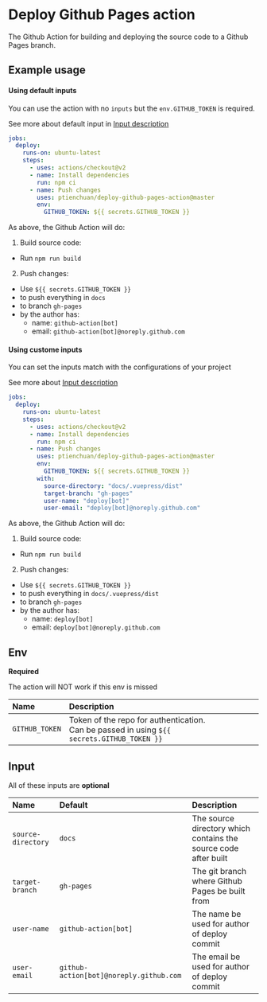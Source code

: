 # Deploy Github Pages action

The Github Action for building and deploying the source code to a Github Pages branch.

## Example usage

#### Using default inputs

You can use the action with no `inputs` but the `env.GITHUB_TOKEN` is required.

See more about default input in [Input description](#input)

```yaml
jobs:
  deploy:
    runs-on: ubuntu-latest
    steps:
      - uses: actions/checkout@v2
      - name: Install dependencies
        run: npm ci
      - name: Push changes
        uses: ptienchuan/deploy-github-pages-action@master
        env:
          GITHUB_TOKEN: ${{ secrets.GITHUB_TOKEN }}
```

As above, the Github Action will do:

1. Build source code:

- Run `npm run build`

2. Push changes:

- Use `${{ secrets.GITHUB_TOKEN }}`
- to push everything in `docs`
- to branch `gh-pages`
- by the author has:
  - name: `github-action[bot]`
  - email: `github-action[bot]@noreply.github.com`

#### Using custome inputs

You can set the inputs match with the configurations of your project

See more about [Input description](#input)

```yaml
jobs:
  deploy:
    runs-on: ubuntu-latest
    steps:
      - uses: actions/checkout@v2
      - name: Install dependencies
        run: npm ci
      - name: Push changes
        uses: ptienchuan/deploy-github-pages-action@master
        env:
          GITHUB_TOKEN: ${{ secrets.GITHUB_TOKEN }}
        with:
          source-directory: "docs/.vuepress/dist"
          target-branch: "gh-pages"
          user-name: "deploy[bot]"
          user-email: "deploy[bot]@noreply.github.com"
```

As above, the Github Action will do:

1. Build source code:

- Run `npm run build`

2. Push changes:

- Use `${{ secrets.GITHUB_TOKEN }}`
- to push everything in `docs/.vuepress/dist`
- to branch `gh-pages`
- by the author has:
  - name: `deploy[bot]`
  - email: `deploy[bot]@noreply.github.com`

## Env

**Required**

The action will NOT work if this env is missed

| Name           | Description                                                                                   |
| :------------- | :-------------------------------------------------------------------------------------------- |
| `GITHUB_TOKEN` | Token of the repo for authentication.<br>Can be passed in using `${{ secrets.GITHUB_TOKEN }}` |

## Input

All of these inputs are **optional**

| Name               | Default                                 | Description                                                     |
| :----------------- | :-------------------------------------- | :-------------------------------------------------------------- |
| `source-directory` | `docs`                                  | The source directory which contains the source code after built |
| `target-branch`    | `gh-pages`                              | The git branch where Github Pages be built from                 |
| `user-name`        | `github-action[bot]`                    | The name be used for author of deploy commit                    |
| `user-email`       | `github-action[bot]@noreply.github.com` | The email be used for author of deploy commit                   |
